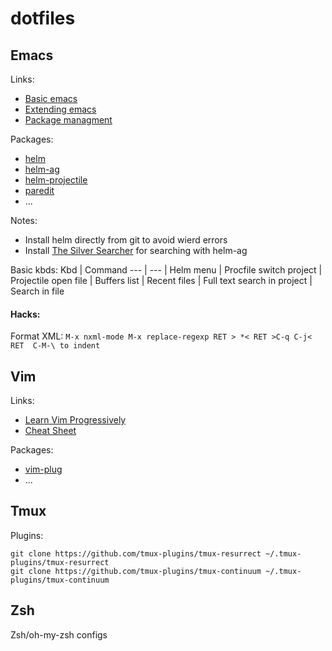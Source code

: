 # dotfiles

## Emacs

Links:
- [Basic emacs](http://www.braveclojure.com/basic-emacs/)
- [Extending emacs](http://y.tsutsumi.io/emacs-from-scratch-part-1-extending-emacs-basics.html)
- [Package managment](http://y.tsutsumi.io/emacs-from-scratch-part-2-package-management.html)

Packages:
- [helm](https://github.com/emacs-helm/helm) 
- [helm-ag](https://github.com/syohex/emacs-helm-ag)
- [helm-projectile](https://github.com/bbatsov/helm-projectile)
- [paredit]()
- ...

Notes:
- Install helm directly from git to avoid wierd errors
- Install [The Silver Searcher](https://github.com/ggreer/the_silver_searcher) for searching with helm-ag

Basic kbds:
Kbd | Command
--- | ---
<M-x> | Helm menu
<C-c s> | Procfile switch project
<C-c o> | Projectile open file
<C-c b> | Buffers list
<C-c r> | Recent files
<C-c f> | Full text search in project
<C-s> | Search in file

#### Hacks:

Format XML:
`
M-x nxml-mode
M-x replace-regexp RET > *< RET >C-q C-j< RET 
C-M-\ to indent
`

## Vim

Links:
- [Learn Vim Progressively](http://yannesposito.com/Scratch/en/blog/Learn-Vim-Progressively/)
- [Cheat Sheet](http://michael.peopleofhonoronly.com/vim/)

Packages:
- [vim-plug](https://github.com/junegunn/vim-plug)
- ...

## Tmux
Plugins:
```
git clone https://github.com/tmux-plugins/tmux-resurrect ~/.tmux-plugins/tmux-resurrect
git clone https://github.com/tmux-plugins/tmux-continuum ~/.tmux-plugins/tmux-continuum
```
## Zsh
Zsh/oh-my-zsh configs
